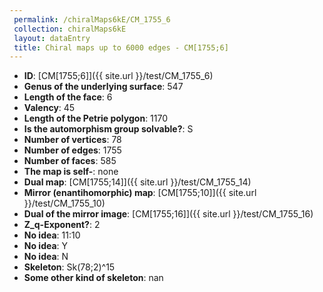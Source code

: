 ```yaml
--- 
 permalink: /chiralMaps6kE/CM_1755_6 
 collection: chiralMaps6kE
 layout: dataEntry
 title: Chiral maps up to 6000 edges - CM[1755;6]
---
```


- **ID**: [CM[1755;6]]({{ site.url }}/test/CM_1755_6)
- **Genus of the underlying surface**: 547
- **Length of the face**: 6
- **Valency**: 45
- **Length of the Petrie polygon**: 1170
- **Is the automorphism group solvable?**: S
- **Number of vertices**: 78
- **Number of edges**: 1755
- **Number of faces**: 585
- **The map is self-**: none
- **Dual map**: [CM[1755;14]]({{ site.url }}/test/CM_1755_14)
- **Mirror (enantihomorphic) map**: [CM[1755;10]]({{ site.url }}/test/CM_1755_10)
- **Dual of the mirror image**: [CM[1755;16]]({{ site.url }}/test/CM_1755_16)
- **Z_q-Exponent?**: 2
- **No idea**:  11:10
- **No idea**: Y
- **No idea**: N
- **Skeleton**: Sk(78;2)^15
- **Some other kind of skeleton**: nan
